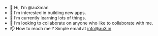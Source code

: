 - 👋 Hi, I’m @au3man
- 👀 I’m interested in building new apps.
- 🌱 I’m currently learning lots of things.
- 💞️ I’m looking to collaborate on anyone who like to collaborate with me.
- 📫 How to reach me ? Simple email at info@au3.in

<!---
au3man/au3man is a ✨ special ✨ repository because its `README.md` (this file) appears on your GitHub profile.
You can click the Preview link to take a look at your changes.
--->
